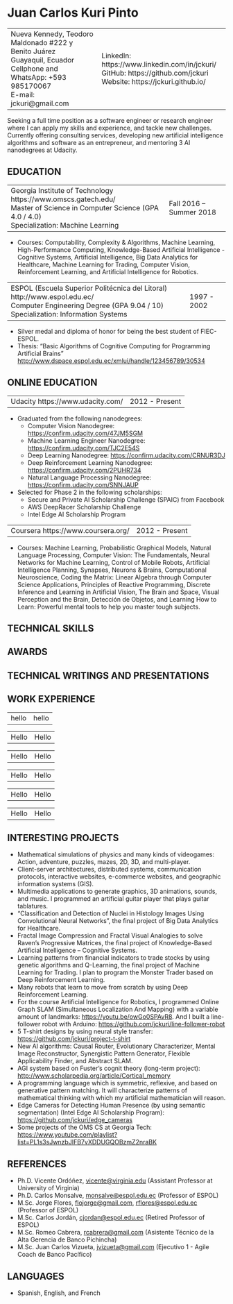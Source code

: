 # Juan Carlos Kuri Pinto

<table border="0">
  <tr>
    <td>
      Nueva Kennedy, Teodoro Maldonado #222 y Benito Juárez<br/>
      Guayaquil, Ecuador<br/>
      Cellphone and WhatsApp: +593 985170067<br/>
      E-mail: jckuri@gmail.com
    </td>
    <td>
      LinkedIn: https://www.linkedin.com/in/jckuri/<br/>
      GitHub: https://github.com/jckuri<br/>
      Website: https://jckuri.github.io/
    </td>
  </tr>
</table>

Seeking a full time position as a software engineer or research engineer where I can apply my skills and experience, and tackle new challenges. Currently offering consulting services, developing new artificial intelligence algorithms and software as an entrepreneur, and mentoring 3 AI nanodegrees at Udacity.

## EDUCATION

<table border="0">
  <tr>
    <td>
      Georgia Institute of Technology https://www.omscs.gatech.edu/<br/>
      Master of Science in Computer Science (GPA 4.0 / 4.0)<br/>
      Specialization: Machine Learning
    </td>
    <td>
      Fall 2016 – Summer 2018
    </td>
  </tr>
</table>

* Courses: Computability, Complexity & Algorithms, Machine Learning, High-Performance Computing, Knowledge-Based Artificial Intelligence - Cognitive Systems, Artificial Intelligence, Big Data Analytics for Healthcare, Machine Learning for Trading, Computer Vision, Reinforcement Learning, and Artificial Intelligence for Robotics.

<table border="0">
  <tr>
    <td>
      ESPOL (Escuela Superior Politécnica del Litoral) http://www.espol.edu.ec/<br/>
      Computer Engineering Degree (GPA 9.04 / 10)<br/>
      Specialization: Information Systems
    </td>
    <td>
      1997 - 2002
    </td>
  </tr>
</table>

* Silver medal and diploma of honor for being the best student of FIEC-ESPOL.
* Thesis: “Basic Algorithms of Cognitive Computing for Programming Artificial Brains” http://www.dspace.espol.edu.ec/xmlui/handle/123456789/30534

## ONLINE EDUCATION

<table border="0">
  <tr>
    <td>
      Udacity https://www.udacity.com/
    </td>
    <td>
      2012 - Present
    </td>
  </tr>
</table>

* Graduated from the following nanodegrees:
  * Computer Vision Nanodegree: https://confirm.udacity.com/47JM5SGM 
  * Machine Learning Engineer Nanodegree: https://confirm.udacity.com/TJC2E54S 
  * Deep Learning Nanodegree: https://confirm.udacity.com/CRNUR3DJ 
  * Deep Reinforcement Learning Nanodegree: https://confirm.udacity.com/2PUHR734 
  * Natural Language Processing Nanodegree: https://confirm.udacity.com/SNNJAUP 
* Selected for Phase 2 in the following scholarships:
  * Secure and Private AI Scholarship Challenge (SPAIC) from Facebook
  * AWS DeepRacer Scholarship Challenge
  * Intel Edge AI Scholarship Program

<table border="0">
  <tr>
    <td>
      Coursera https://www.coursera.org/
    </td>
    <td>
      2012 - Present
    </td>
  </tr>
</table>

* Courses: Machine Learning, Probabilistic Graphical Models, Natural Language Processing, Computer Vision: The Fundamentals, Neural Networks for Machine Learning, Control of Mobile Robots, Artificial Intelligence Planning, Synapses, Neurons & Brains, Computational Neuroscience, Coding the Matrix: Linear Algebra through Computer Science Applications, Principles of Reactive Programming, Discrete Inference and Learning in Artificial Vision, The Brain and Space, Visual Perception and the Brain, Detección de Objetos, and Learning How to Learn: Powerful mental tools to help you master tough subjects.

## TECHNICAL SKILLS

## AWARDS

## TECHNICAL WRITINGS AND PRESENTATIONS

## WORK EXPERIENCE

<table border="0">
  <tr>
    <td>
      hello
    </td>
    <td>
      hello
    </td>
  </tr>
</table>

<table border="0">
  <tr>
    <td>
      Hello
    </td>
    <td>
      Hello
    </td>
  </tr>
</table>

<table border="0">
  <tr>
    <td>
      Hello
    </td>
    <td>
      Hello
    </td>
  </tr>
</table>

<table border="0">
  <tr>
    <td>
      Hello
    </td>
    <td>
      Hello
    </td>
  </tr>
</table>

<table border="0">
  <tr>
    <td>
      Hello
    </td>
    <td>
      Hello
    </td>
  </tr>
</table>

<table border="0">
  <tr>
    <td>
      Hello
    </td>
    <td>
      Hello
    </td>
  </tr>
</table>

## INTERESTING PROJECTS

* Mathematical simulations of physics and many kinds of videogames: Action, adventure, puzzles, mazes, 2D, 3D, and multi-player.
* Client-server architectures, distributed systems, communication protocols, interactive websites, e-commerce websites, and geographic information systems (GIS).
* Multimedia applications to generate graphics, 3D animations, sounds, and music. I programmed an artificial guitar player that plays guitar tablatures.
* “Classification and Detection of Nuclei in Histology Images Using Convolutional Neural Networks”, the final project of Big Data Analytics for Healthcare.
* Fractal Image Compression and Fractal Visual Analogies to solve Raven’s Progressive Matrices, the final project of Knowledge-Based Artificial Intelligence – Cognitive Systems.
* Learning patterns from financial indicators to trade stocks by using genetic algorithms and Q-Learning, the final project of Machine Learning for Trading. I plan to program the Monster Trader based on Deep Reinforcement Learning.
* Many robots that learn to move from scratch by using Deep Reinforcement Learning.
* For the course Artificial Intelligence for Robotics, I programmed Online Graph SLAM (Simultaneous Localization And Mapping) with a variable amount of landmarks: https://youtu.be/owGo0SPAvR8. And I built a line-follower robot with Arduino: https://github.com/jckuri/line-follower-robot 
* 5 T-shirt designs by using neural style transfer: https://github.com/jckuri/project-t-shirt 
* New AI algorithms: Causal Router, Evolutionary Characterizer, Mental Image Reconstructor, Synergistic Pattern Generator, Flexible Applicability Finder, and Abstract SLAM.
* AGI system based on Fuster’s cognit theory (long-term project): http://www.scholarpedia.org/article/Cortical_memory 
* A programming language which is symmetric, reflexive, and based on generative pattern matching. It will characterize patterns of mathematical thinking with which my artificial mathematician will reason.
* Edge Cameras for Detecting Human Presence (by using semantic segmentation) (Intel Edge AI Scholarship Program): https://github.com/jckuri/edge_cameras 
* Some projects of the OMS CS at Georgia Tech: https://www.youtube.com/playlist?list=PL1s3sJwnzbJIFB7vXDDUGQOBzmZ2nraBK 

## REFERENCES

* Ph.D. Vicente Ordóñez, vicente@virginia.edu (Assistant Professor at University of Virginia)
* Ph.D. Carlos Monsalve, monsalve@espol.edu.ec (Professor of ESPOL)
* M.Sc. Jorge Flores, flojorge@gmail.com, rflores@espol.edu.ec (Professor of ESPOL)
* M.Sc. Carlos Jordán, cjordan@espol.edu.ec (Retired Professor of ESPOL)
* M.Sc. Romeo Cabrera, rcabrera@gmail.com (Asistente Técnico de la Alta Gerencia de Banco Pichincha)
* M.Sc. Juan Carlos Vizueta, jvizueta@gmail.com (Ejecutivo 1 - Agile Coach de Banco Pacífico)

## LANGUAGES

* Spanish, English, and French

